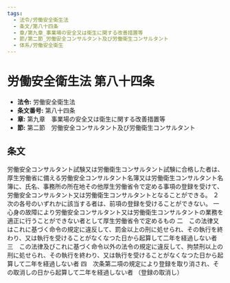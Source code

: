 ```yaml
---
tags:
  - 法令/労働安全衛生法
  - 条文/第八十四条
  - 章/第九章_事業場の安全又は衛生に関する改善措置等
  - 節/第二節_労働安全コンサルタント及び労働衛生コンサルタント
  - 体系/労働安全衛生
---
```

# 労働安全衛生法 第八十四条

- **法令:** 労働安全衛生法
- **条文番号:** 第八十四条
- **章:** 第九章　事業場の安全又は衛生に関する改善措置等
- **節:** 第二節　労働安全コンサルタント及び労働衛生コンサルタント

## 条文
労働安全コンサルタント試験又は労働衛生コンサルタント試験に合格した者は、厚生労働省に備える労働安全コンサルタント名簿又は労働衛生コンサルタント名簿に、氏名、事務所の所在地その他厚生労働省令で定める事項の登録を受けて、労働安全コンサルタント又は労働衛生コンサルタントとなることができる。
２　次の各号のいずれかに該当する者は、前項の登録を受けることができない。
一　心身の故障により労働安全コンサルタント又は労働衛生コンサルタントの業務を適正に行うことができない者として厚生労働省令で定めるもの
二　この法律又はこれに基づく命令の規定に違反して、罰金以上の刑に処せられ、その執行を終わり、又は執行を受けることがなくなつた日から起算して二年を経過しない者
三　この法律及びこれに基づく命令以外の法令の規定に違反して、拘禁刑以上の刑に処せられ、その執行を終わり、又は執行を受けることがなくなつた日から起算して二年を経過しない者
四　次条第二項の規定により登録を取り消され、その取消しの日から起算して二年を経過しない者
（登録の取消し）

